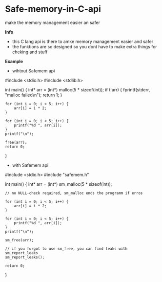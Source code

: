 # Safe-memory-in-C-api
make the memory management easier an safer

**Info**
- this C lang api is there to amke memory management easier and safer
- the funktions are so designed so you dont have to make extra things for cheking and stuff

**Example**
- wihtout Safemem api

#include <stdio.h>
#include <stdlib.h>

int main() {
    int* arr = (int*) malloc(5 * sizeof(int));
    if (!arr) {
        fprintf(stderr, "malloc failed\n");
        return 1;
    }

    for (int i = 0; i < 5; i++) {
        arr[i] = i * 2;
    }

    for (int i = 0; i < 5; i++) {
        printf("%d ", arr[i]);
    }
    printf("\n");

    free(arr);
    return 0;
}

- with Safemem api

#include <stdio.h>
#include "safemem.h"

int main() {
    int* arr = (int*) sm_malloc(5 * sizeof(int));
    
    // no NULL-check required, sm_malloc ends the programm if erros

    for (int i = 0; i < 5; i++) {
        arr[i] = i * 2;
    }

    for (int i = 0; i < 5; i++) {
        printf("%d ", arr[i]);
    }
    printf("\n");

    sm_free(arr);

    // if you forgot to use sm_free, you can find leaks with sm_report_leaks
    sm_report_leaks();

    return 0;
}


